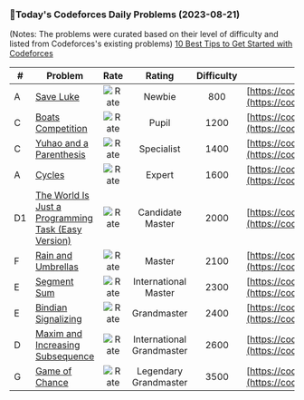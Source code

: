 ### 🌟Today's Codeforces Daily Problems (2023-08-21)
(Notes: The problems were curated based on their level of difficulty and listed from Codeforces's existing problems)
[10 Best Tips to Get Started with Codeforces](https://github.com/ika9810/Codeforces-Daily-Problems/blob/main/10%20Best%20Tips%20to%20Get%20Started%20with%20Codeforces.md)

| # | Problem | Rate| Rating | Difficulty | Contest |
|---| ----- | :--------: | :----------: | :----------: | ---------- |
|A|[Save Luke](https://codeforces.com/contest/624/problem/A)|![Rate](https://img.shields.io/badge/Newbie-800-lightgrey)|Newbie|800|[https://codeforces.com/contest/624](https://codeforces.com/contest/624)|
|C|[Boats Competition](https://codeforces.com/contest/1399/problem/C)|![Rate](https://img.shields.io/badge/Pupil-1200-brightgreen)|Pupil|1200|[https://codeforces.com/contest/1399](https://codeforces.com/contest/1399)|
|C|[Yuhao and a Parenthesis](https://codeforces.com/contest/1097/problem/C)|![Rate](https://img.shields.io/badge/Specialist-1400-9cf)|Specialist|1400|[https://codeforces.com/contest/1097](https://codeforces.com/contest/1097)|
|A|[Cycles](https://codeforces.com/contest/232/problem/A)|![Rate](https://img.shields.io/badge/Expert-1600-blue)|Expert|1600|[https://codeforces.com/contest/232](https://codeforces.com/contest/232)|
|D1|[The World Is Just a Programming Task (Easy Version)](https://codeforces.com/contest/1248/problem/D1)|![Rate](https://img.shields.io/badge/Candidate%20Master-2000-blueviolet)|Candidate Master|2000|[https://codeforces.com/contest/1248](https://codeforces.com/contest/1248)|
|F|[Rain and Umbrellas](https://codeforces.com/contest/988/problem/F)|![Rate](https://img.shields.io/badge/Master-2100-orange)|Master|2100|[https://codeforces.com/contest/988](https://codeforces.com/contest/988)|
|E|[Segment Sum](https://codeforces.com/contest/1073/problem/E)|![Rate](https://img.shields.io/badge/International%20Master-2300-orange)|International Master|2300|[https://codeforces.com/contest/1073](https://codeforces.com/contest/1073)|
|E|[Bindian Signalizing](https://codeforces.com/contest/5/problem/E)|![Rate](https://img.shields.io/badge/Grandmaster-2400-red)|Grandmaster|2400|[https://codeforces.com/contest/5](https://codeforces.com/contest/5)|
|D|[Maxim and Increasing Subsequence](https://codeforces.com/contest/261/problem/D)|![Rate](https://img.shields.io/badge/International%20Grandmaster-2600-red)|International Grandmaster|2600|[https://codeforces.com/contest/261](https://codeforces.com/contest/261)|
|G|[Game of Chance](https://codeforces.com/contest/1578/problem/G)|![Rate](https://img.shields.io/badge/Legendary%20Grandmaster-3500-red)|Legendary Grandmaster|3500|[https://codeforces.com/contest/1578](https://codeforces.com/contest/1578)|
